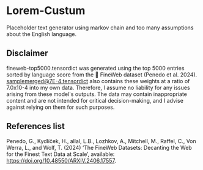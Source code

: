 # Lorem-Custum
Placeholder text generator using markov chain and too many assumptions about the English language.


## Disclaimer
fineweb-top5000.tensordict was generated using the top 5000 entries sorted by language score from the 🍷 FineWeb dataset (Penedo et al. 2024). <span>samplemerged@7E-4.tensordict</span> also contains these weights at a ratio of 7.0x10-4 into my own data. Therefore, I assume no liability for any issues arising from these model's outputs. The data may contain inappropriate content and are not intended for critical decision-making, and I advise against relying on them for such purposes.

## References list
Penedo, G., Kydlíček, H., allal, L.B., Lozhkov, A., Mitchell, M., Raffel, C., Von Werra, L., and Wolf, T. (2024) ‘The FineWeb Datasets: Decanting the Web for the Finest Text Data at Scale’, available: https://doi.org/10.48550/ARXIV.2406.17557.
